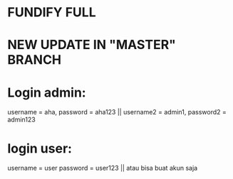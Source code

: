 # FUNDIFY FULL 

# NEW UPDATE IN "MASTER" BRANCH

# Login admin: 
username = aha,
password = aha123 ||
username2 = admin1,
password2 = admin123

# login user:
username = user
password = user123 || 
atau bisa buat akun saja

